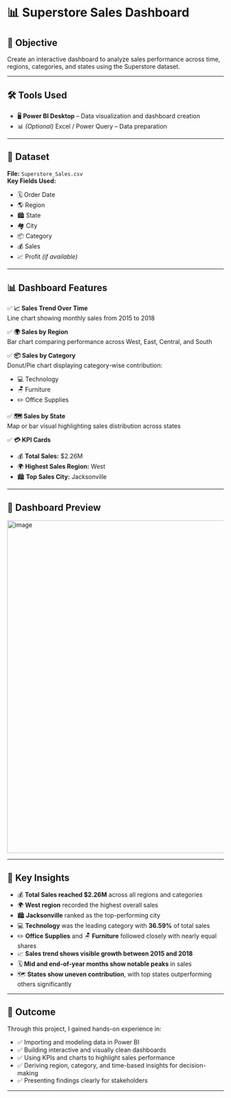 # 📊 Superstore Sales Dashboard

## 🎯 Objective
Create an interactive dashboard to analyze sales performance across time, regions, categories, and states using the Superstore dataset.

---

## 🛠 Tools Used
- 🖥️ **Power BI Desktop** – Data visualization and dashboard creation  
- 📊 *(Optional)* Excel / Power Query – Data preparation

---

## 📂 Dataset
**File:** `Superstore_Sales.csv`  
**Key Fields Used:**
- 🗓️ Order Date
- 🌎 Region
- 🏙️ State
- 🏘️ City
- 📦 Category
- 💰 Sales
- 📈 Profit *(if available)*

---

## 📊 Dashboard Features
✅ **📈 Sales Trend Over Time**  
Line chart showing monthly sales from 2015 to 2018  

✅ **🌍 Sales by Region**  
Bar chart comparing performance across West, East, Central, and South  

✅ **📦 Sales by Category**  
Donut/Pie chart displaying category-wise contribution:  
- 💻 Technology  
- 🪑 Furniture  
- ✏️ Office Supplies  

✅ **🗺️ Sales by State**  
Map or bar visual highlighting sales distribution across states  

✅ **💳 KPI Cards**  
- 💰 **Total Sales:** $2.26M  
- 🌍 **Highest Sales Region:** West  
- 🏙️ **Top Sales City:** Jacksonville

---

## 📸 Dashboard Preview

<img width="1356" height="774" alt="image" src="https://github.com/user-attachments/assets/6d00ee29-bd93-41c1-9fd6-c6560fb664a7" />


---

## 🔑 Key Insights
- 💰 **Total Sales reached $2.26M** across all regions and categories  
- 🌍 **West region** recorded the highest overall sales  
- 🏙️ **Jacksonville** ranked as the top-performing city  
- 💻 **Technology** was the leading category with **36.59%** of total sales  
- ✏️ **Office Supplies** and 🪑 **Furniture** followed closely with nearly equal shares  
- 📈 **Sales trend shows visible growth between 2015 and 2018**  
- 🗓️ **Mid and end-of-year months show notable peaks** in sales  
- 🗺️ **States show uneven contribution**, with top states outperforming others significantly

---

## 🚀 Outcome
Through this project, I gained hands-on experience in:  
- ✅ Importing and modeling data in Power BI  
- ✅ Building interactive and visually clean dashboards  
- ✅ Using KPIs and charts to highlight sales performance  
- ✅ Deriving region, category, and time-based insights for decision-making  
- ✅ Presenting findings clearly for stakeholders

---
